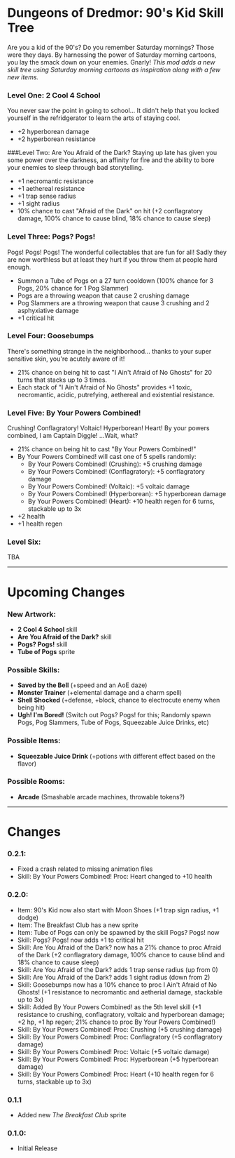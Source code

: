 Dungeons of Dredmor: 90's Kid Skill Tree
================================

Are you a kid of the 90's? Do you remember Saturday mornings? Those were they days. By harnessing the power of Saturday morning cartoons, you lay the smack down on your enemies. Gnarly! _This mod adds a new skill tree using Saturday morning cartoons as inspiration along with a few new items._

### Level One: 2 Cool 4 School
You never saw the point in going to school... It didn't help that you locked yourself in the refridgerator to learn the arts of staying cool.
* +2 hyperborean damage
* +2 hyperborean resistance

###Level Two: Are You Afraid of the Dark?
Staying up late has given you some power over the darkness, an affinity for fire and the ability to bore your enemies to sleep through bad storytelling.
* +1 necromantic resistance
* +1 aethereal resistance
* +1 trap sense radius
* +1 sight radius
* 10% chance to cast "Afraid of the Dark" on hit (+2 conflagratory damage, 100% chance to cause blind, 18% chance to cause sleep)

### Level Three: Pogs? Pogs!
Pogs! Pogs! Pogs! The wonderful collectables that are fun for all! Sadly they are now worthless but at least they hurt if you throw them at people hard enough.
* Summon a Tube of Pogs on a 27 turn cooldown (100% chance for 3 Pogs, 20% chance for 1 Pog Slammer)
* Pogs are a throwing weapon that cause 2 crushing damage
* Pog Slammers are a throwing weapon that cause 3 crushing and 2 asphyxiative damage
* +1 critical hit

### Level Four: Goosebumps
There's something strange in the neighborhood... thanks to your super sensitive skin, you're acutely aware of it!
* 21% chance on being hit to cast "I Ain't Afraid of No Ghosts" for 20 turns that stacks up to 3 times.
* Each stack of "I Ain't Afraid of No Ghosts" provides +1 toxic, necromantic, acidic, putrefying, aethereal and existential resistance.

### Level Five: By Your Powers Combined!
Crushing! Conflagratory! Voltaic! Hyperborean! Heart! By your powers combined, I am Captain Diggle! ...Wait, what?
* 21% chance on being hit to cast "By Your Powers Combined!"
* By Your Powers Combined! will cast one of 5 spells randomly:
	* By Your Powers Combined! (Crushing): +5 crushing damage
	* By Your Powers Combined! (Conflagratory): +5 conflagratory damage
	* By Your Powers Combined! (Voltaic): +5 voltaic damage
	* By Your Powers Combined! (Hyperborean): +5 hyperborean damage
	* By Your Powers Combined! (Heart): +10 health regen for 6 turns, stackable up to 3x
* +2 health
* +1 health regen


### Level Six:
TBA

---

Upcoming Changes
================================
### New Artwork:
* **2 Cool 4 School** skill
* **Are You Afraid of the Dark?** skill
* **Pogs? Pogs!** skill
* **Tube of Pogs** sprite

### Possible Skills:
* **Saved by the Bell** (+speed and an AoE daze)
* **Monster Trainer** (+elemental damage and a charm spell)
* **Shell Shocked** (+defense, +block, chance to electrocute enemy when being hit)
* **Ugh! I'm Bored!** (Switch out Pogs? Pogs! for this; Randomly spawn Pogs, Pog Slammers, Tube of Pogs, Squeezable Juice Drinks, etc)

### Possible Items:
* **Squeezable Juice Drink** (+potions with different effect based on the flavor)

### Possible Rooms:
* **Arcade** (Smashable arcade machines, throwable tokens?)

---

Changes
===========

### 0.2.1:
* Fixed a crash related to missing animation files
* Skill: By Your Powers Combined! Proc: Heart changed to +10 health

### 0.2.0:
* Item: 90's Kid now also start with Moon Shoes (+1 trap sign radius, +1 dodge)
* Item: The Breakfast Club has a new sprite
* Item: Tube of Pogs can only be spawned by the skill Pogs? Pogs! now
* Skill: Pogs? Pogs! now adds +1 to critical hit
* Skill: Are You Afraid of the Dark? now has a 21% chance to proc Afraid of the Dark (+2 conflagratory damage, 100% chance to cause blind and 18% chance to cause sleep)
* Skill: Are You Afraid of the Dark? adds 1 trap sense radius (up from 0)
* Skill: Are You Afraid of the Dark? adds 1 sight radius (down from 2)
* Skill: Goosebumps now has a 10% chance to proc I Ain't Afraid of No Ghosts! (+1 resistance to necromantic and aetherial damage, stackable up to 3x)
* Skill: Added By Your Powers Combined! as the 5th level skill (+1 resistance to crushing, conflagratory, voltaic and hyperborean damage; +2 hp, +1 hp regen; 21% chance to proc By Your Powers Combined!)
* Skill: By Your Powers Combined! Proc: Crushing (+5 crushing damage)
* Skill: By Your Powers Combined! Proc: Conflagratory (+5 conflagratory damage)
* Skill: By Your Powers Combined! Proc: Voltaic (+5 voltaic damage)
* Skill: By Your Powers Combined! Proc: Hyperborean (+5 hyperborean damage)
* Skill: By Your Powers Combined! Proc: Heart (+10 health regen for 6 turns, stackable up to 3x)

### 0.1.1
* Added new *The Breakfast Club* sprite

### 0.1.0:
* Initial Release

